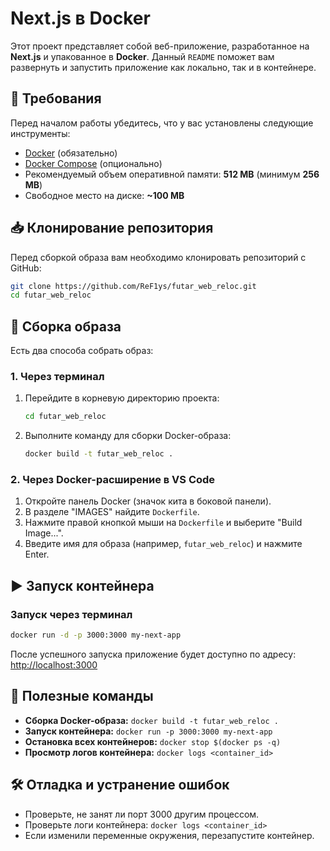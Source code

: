 # Next.js в Docker

Этот проект представляет собой веб-приложение, разработанное на **Next.js** и упакованное в **Docker**. Данный `README` поможет вам развернуть и запустить приложение как локально, так и в контейнере.

## 📌 Требования

Перед началом работы убедитесь, что у вас установлены следующие инструменты:

- [Docker](https://docs.docker.com/get-docker/) (обязательно)
- [Docker Compose](https://docs.docker.com/compose/) (опционально)
- Рекомендуемый объем оперативной памяти: **512 MB** (минимум **256 MB**)
- Свободное место на диске: **\~100 MB**

## 📥 Клонирование репозитория

Перед сборкой образа вам необходимо клонировать репозиторий с GitHub:
```bash
git clone https://github.com/ReF1ys/futar_web_reloc.git
cd futar_web_reloc
```

## 🚀 Сборка образа

Есть два способа собрать образ:

### **1. Через терминал**

1. Перейдите в корневую директорию проекта:
   ```bash
   cd futar_web_reloc
   ```
2. Выполните команду для сборки Docker-образа:
   ```bash
   docker build -t futar_web_reloc .
   ```

### **2. Через Docker-расширение в VS Code**

1. Откройте панель Docker (значок кита в боковой панели).
2. В разделе "IMAGES" найдите `Dockerfile`.
3. Нажмите правой кнопкой мыши на `Dockerfile` и выберите "Build Image...".
4. Введите имя для образа (например, `futar_web_reloc`) и нажмите Enter.

## ▶ Запуск контейнера

### **Запуск через терминал**

```bash
docker run -d -p 3000:3000 my-next-app
```

После успешного запуска приложение будет доступно по адресу: [http://localhost:3000](http://localhost:3000)

## 🔧 Полезные команды

- **Сборка Docker-образа:** `docker build -t futar_web_reloc .`
- **Запуск контейнера:** `docker run -p 3000:3000 my-next-app`
- **Остановка всех контейнеров:** `docker stop $(docker ps -q)`
- **Просмотр логов контейнера:** `docker logs <container_id>`

## 🛠️ Отладка и устранение ошибок

- Проверьте, не занят ли порт 3000 другим процессом.
- Проверьте логи контейнера: `docker logs <container_id>`
- Если изменили переменные окружения, перезапустите контейнер.

